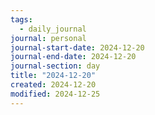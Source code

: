 ```yaml
---
tags:
  - daily_journal
journal: personal
journal-start-date: 2024-12-20
journal-end-date: 2024-12-20
journal-section: day
title: "2024-12-20"
created: 2024-12-20
modified: 2024-12-25
---
```


```calendar-nav
```
